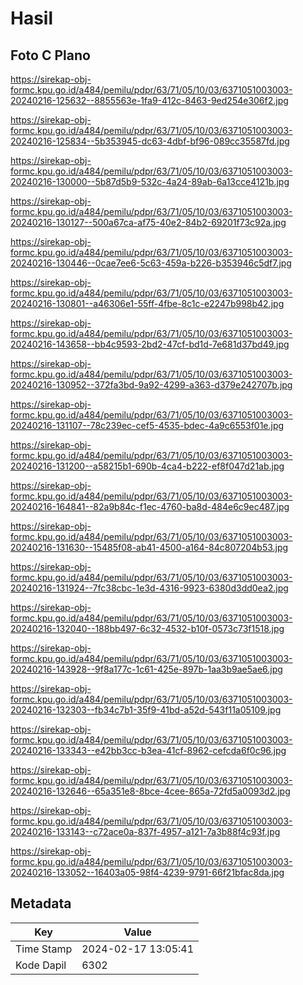 # Hasil

## Foto C Plano

https://sirekap-obj-formc.kpu.go.id/a484/pemilu/pdpr/63/71/05/10/03/6371051003003-20240216-125632--8855563e-1fa9-412c-8463-9ed254e306f2.jpg

https://sirekap-obj-formc.kpu.go.id/a484/pemilu/pdpr/63/71/05/10/03/6371051003003-20240216-125834--5b353945-dc63-4dbf-bf96-089cc35587fd.jpg

https://sirekap-obj-formc.kpu.go.id/a484/pemilu/pdpr/63/71/05/10/03/6371051003003-20240216-130000--5b87d5b9-532c-4a24-89ab-6a13cce4121b.jpg

https://sirekap-obj-formc.kpu.go.id/a484/pemilu/pdpr/63/71/05/10/03/6371051003003-20240216-130127--500a67ca-af75-40e2-84b2-69201f73c92a.jpg

https://sirekap-obj-formc.kpu.go.id/a484/pemilu/pdpr/63/71/05/10/03/6371051003003-20240216-130446--0cae7ee6-5c63-459a-b226-b353946c5df7.jpg

https://sirekap-obj-formc.kpu.go.id/a484/pemilu/pdpr/63/71/05/10/03/6371051003003-20240216-130801--a46306e1-55ff-4fbe-8c1c-e2247b998b42.jpg

https://sirekap-obj-formc.kpu.go.id/a484/pemilu/pdpr/63/71/05/10/03/6371051003003-20240216-143658--bb4c9593-2bd2-47cf-bd1d-7e681d37bd49.jpg

https://sirekap-obj-formc.kpu.go.id/a484/pemilu/pdpr/63/71/05/10/03/6371051003003-20240216-130952--372fa3bd-9a92-4299-a363-d379e242707b.jpg

https://sirekap-obj-formc.kpu.go.id/a484/pemilu/pdpr/63/71/05/10/03/6371051003003-20240216-131107--78c239ec-cef5-4535-bdec-4a9c6553f01e.jpg

https://sirekap-obj-formc.kpu.go.id/a484/pemilu/pdpr/63/71/05/10/03/6371051003003-20240216-131200--a58215b1-690b-4ca4-b222-ef8f047d21ab.jpg

https://sirekap-obj-formc.kpu.go.id/a484/pemilu/pdpr/63/71/05/10/03/6371051003003-20240216-164841--82a9b84c-f1ec-4760-ba8d-484e6c9ec487.jpg

https://sirekap-obj-formc.kpu.go.id/a484/pemilu/pdpr/63/71/05/10/03/6371051003003-20240216-131630--15485f08-ab41-4500-a164-84c807204b53.jpg

https://sirekap-obj-formc.kpu.go.id/a484/pemilu/pdpr/63/71/05/10/03/6371051003003-20240216-131924--7fc38cbc-1e3d-4316-9923-6380d3dd0ea2.jpg

https://sirekap-obj-formc.kpu.go.id/a484/pemilu/pdpr/63/71/05/10/03/6371051003003-20240216-132040--188bb497-6c32-4532-b10f-0573c73f1518.jpg

https://sirekap-obj-formc.kpu.go.id/a484/pemilu/pdpr/63/71/05/10/03/6371051003003-20240216-143928--9f8a177c-1c61-425e-897b-1aa3b9ae5ae6.jpg

https://sirekap-obj-formc.kpu.go.id/a484/pemilu/pdpr/63/71/05/10/03/6371051003003-20240216-132303--fb34c7b1-35f9-41bd-a52d-543f11a05109.jpg

https://sirekap-obj-formc.kpu.go.id/a484/pemilu/pdpr/63/71/05/10/03/6371051003003-20240216-133343--e42bb3cc-b3ea-41cf-8962-cefcda6f0c96.jpg

https://sirekap-obj-formc.kpu.go.id/a484/pemilu/pdpr/63/71/05/10/03/6371051003003-20240216-132646--65a351e8-8bce-4cee-865a-72fd5a0093d2.jpg

https://sirekap-obj-formc.kpu.go.id/a484/pemilu/pdpr/63/71/05/10/03/6371051003003-20240216-133143--c72ace0a-837f-4957-a121-7a3b88f4c93f.jpg

https://sirekap-obj-formc.kpu.go.id/a484/pemilu/pdpr/63/71/05/10/03/6371051003003-20240216-133052--16403a05-98f4-4239-9791-66f21bfac8da.jpg


## Metadata

| Key        | Value               |
| ---------- | ------------------- |
| Time Stamp | 2024-02-17 13:05:41 |
| Kode Dapil | 6302                |



